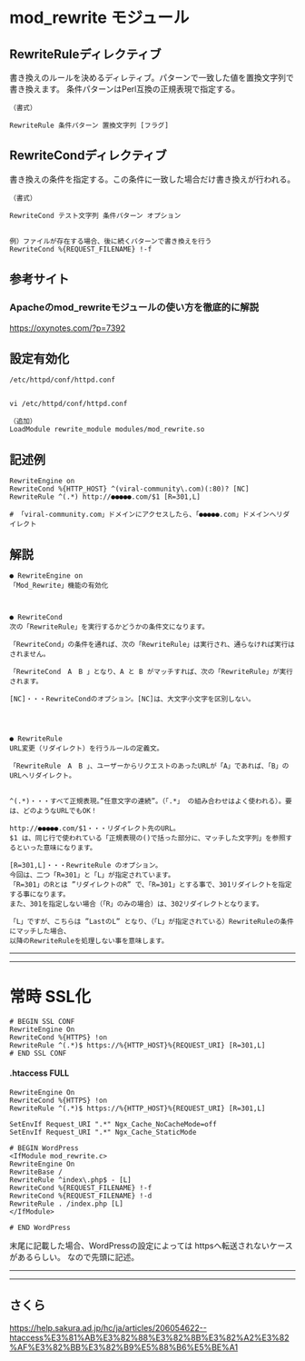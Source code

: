 # mod_rewrite モジュール

## RewriteRuleディレクティブ

書き換えのルールを決めるディレティブ。パターンで一致した値を置換文字列で書き換えます。
条件パターンはPerl互換の正規表現で指定する。

```
（書式）

RewriteRule 条件パターン 置換文字列 [フラグ]
```

## RewriteCondディレクティブ

書き換えの条件を指定する。この条件に一致した場合だけ書き換えが行われる。

```
（書式）

RewriteCond テスト文字列 条件パターン オプション


例）ファイルが存在する場合、後に続くパターンで書き換えを行う
RewriteCond %{REQUEST_FILENAME} !-f
```


## 参考サイト
### Apacheのmod_rewriteモジュールの使い方を徹底的に解説
https://oxynotes.com/?p=7392









## 設定有効化
```
/etc/httpd/conf/httpd.conf


vi /etc/httpd/conf/httpd.conf

（追加）
LoadModule rewrite_module modules/mod_rewrite.so
```

## 記述例
```
RewriteEngine on
RewriteCond %{HTTP_HOST} ^(viral-community\.com)(:80)? [NC]
RewriteRule ^(.*) http://●●●●●.com/$1 [R=301,L]

# 「viral-community.com」ドメインにアクセスしたら、「●●●●●.com」ドメインへリダイレクト
```
## 解説
```
● RewriteEngine on 
「Mod_Rewrite」機能の有効化



● RewriteCond
次の「RewriteRule」を実行するかどうかの条件文になります。

「RewriteCond」の条件を通れば、次の「RewriteRule」は実行され、通らなければ実行はされません。

「RewriteCond　A　B 」となり、A と B がマッチすれば、次の「RewriteRule」が実行されます。

[NC]・・・RewriteCondのオプション。[NC]は、大文字小文字を区別しない。




● RewriteRule
URL変更（リダイレクト）を行うルールの定義文。

「RewriteRule　A　B 」、ユーザーからリクエストのあったURLが「A」であれば、「B」のURLへリダイレクト。


^(.*)・・・すべて正規表現。”任意文字の連続”。（「.*」 の組み合わせはよく使われる）。要は、どのようなURLでもOK！

http://●●●●●.com/$1・・・リダイレクト先のURL。
$1 は、同じ行で使われている「正規表現の()で括った部分に、マッチした文字列」を参照するといった意味になります。

[R=301,L]・・・RewriteRule のオプション。
今回は、二つ「R=301」と「L」が指定されています。
「R=301」のRとは ”リダイレクトのR” で、「R=301」とする事で、301リダイレクトを指定する事になります。
また、301を指定しない場合（「R」のみの場合）は、302リダイレクトとなります。

「L」ですが、こちらは ”LastのL” となり、（「L」が指定されている）RewriteRuleの条件にマッチした場合、
以降のRewriteRuleを処理しない事を意味します。
```

_________________________________________________________________________________________
_________________________________________________________________________________________
# 常時 SSL化

```
# BEGIN SSL CONF
RewriteEngine On
RewriteCond %{HTTPS} !on
RewriteRule ^(.*)$ https://%{HTTP_HOST}%{REQUEST_URI} [R=301,L]
# END SSL CONF
```

#### .htaccess   FULL
```
RewriteEngine On
RewriteCond %{HTTPS} !on
RewriteRule ^(.*)$ https://%{HTTP_HOST}%{REQUEST_URI} [R=301,L]

SetEnvIf Request_URI ".*" Ngx_Cache_NoCacheMode=off
SetEnvIf Request_URI ".*" Ngx_Cache_StaticMode

# BEGIN WordPress
<IfModule mod_rewrite.c>
RewriteEngine On
RewriteBase /
RewriteRule ^index\.php$ - [L]
RewriteCond %{REQUEST_FILENAME} !-f
RewriteCond %{REQUEST_FILENAME} !-d
RewriteRule . /index.php [L]
</IfModule>

# END WordPress
```

末尾に記載した場合、WordPressの設定によっては httpsへ転送されないケースがあるらしい。
なので先頭に記述。

_________________________________________________________________________________________
_________________________________________________________________________________________
 ## さくら
https://help.sakura.ad.jp/hc/ja/articles/206054622--htaccess%E3%81%AB%E3%82%88%E3%82%8B%E3%82%A2%E3%82%AF%E3%82%BB%E3%82%B9%E5%88%B6%E5%BE%A1


